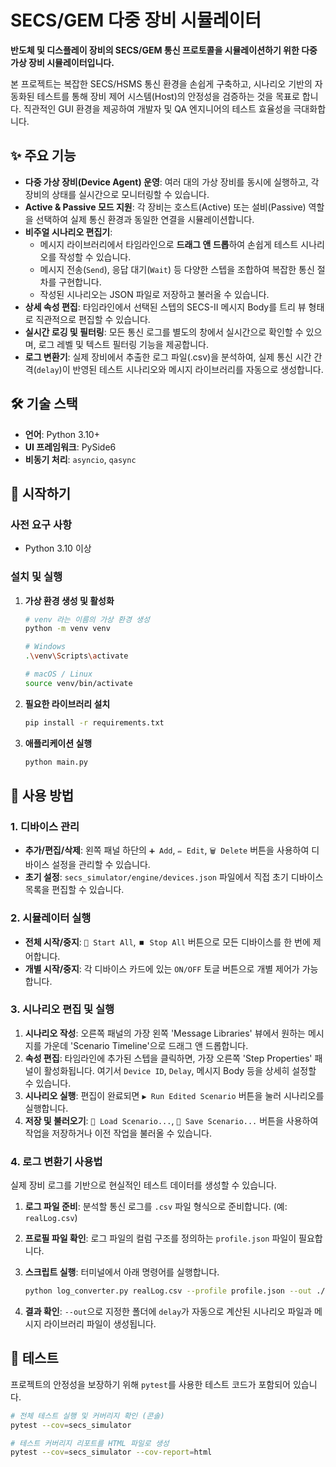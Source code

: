 # SECS/GEM 다중 장비 시뮬레이터

**반도체 및 디스플레이 장비의 SECS/GEM 통신 프로토콜을 시뮬레이션하기 위한 다중 가상 장비 시뮬레이터입니다.**

본 프로젝트는 복잡한 SECS/HSMS 통신 환경을 손쉽게 구축하고, 시나리오 기반의 자동화된 테스트를 통해 장비 제어 시스템(Host)의 안정성을 검증하는 것을 목표로 합니다. 직관적인 GUI 환경을 제공하여 개발자 및 QA 엔지니어의 테스트 효율성을 극대화합니다.

## ✨ 주요 기능

- **다중 가상 장비(Device Agent) 운영**: 여러 대의 가상 장비를 동시에 실행하고, 각 장비의 상태를 실시간으로 모니터링할 수 있습니다.
- **Active & Passive 모드 지원**: 각 장비는 호스트(Active) 또는 설비(Passive) 역할을 선택하여 실제 통신 환경과 동일한 연결을 시뮬레이션합니다.
- **비주얼 시나리오 편집기**:
  - 메시지 라이브러리에서 타임라인으로 **드래그 앤 드롭**하여 손쉽게 테스트 시나리오를 작성할 수 있습니다.
  - 메시지 전송(`Send`), 응답 대기(`Wait`) 등 다양한 스텝을 조합하여 복잡한 통신 절차를 구현합니다.
  - 작성된 시나리오는 JSON 파일로 저장하고 불러올 수 있습니다.
- **상세 속성 편집**: 타임라인에서 선택된 스텝의 SECS-II 메시지 Body를 트리 뷰 형태로 직관적으로 편집할 수 있습니다.
- **실시간 로깅 및 필터링**: 모든 통신 로그를 별도의 창에서 실시간으로 확인할 수 있으며, 로그 레벨 및 텍스트 필터링 기능을 제공합니다.
- **로그 변환기**: 실제 장비에서 추출한 로그 파일(.csv)을 분석하여, 실제 통신 시간 간격(`delay`)이 반영된 테스트 시나리오와 메시지 라이브러리를 자동으로 생성합니다.

## 🛠️ 기술 스택

- **언어**: Python 3.10+
- **UI 프레임워크**: PySide6
- **비동기 처리**: `asyncio`, `qasync`

## 🚀 시작하기

### 사전 요구 사항

- Python 3.10 이상

### 설치 및 실행

1.  **가상 환경 생성 및 활성화**

    ```bash
    # venv 라는 이름의 가상 환경 생성
    python -m venv venv

    # Windows
    .\venv\Scripts\activate

    # macOS / Linux
    source venv/bin/activate
    ```

2.  **필요한 라이브러리 설치**

    ```bash
    pip install -r requirements.txt
    ```

3.  **애플리케이션 실행**

    ```bash
    python main.py
    ```

## 📖 사용 방법

### 1\. 디바이스 관리

- **추가/편집/삭제**: 왼쪽 패널 하단의 `➕ Add`, `✏️ Edit`, `🗑️ Delete` 버튼을 사용하여 디바이스 설정을 관리할 수 있습니다.
- **초기 설정**: `secs_simulator/engine/devices.json` 파일에서 직접 초기 디바이스 목록을 편집할 수 있습니다.

### 2\. 시뮬레이터 실행

- **전체 시작/중지**: `🚀 Start All`, `⏹️ Stop All` 버튼으로 모든 디바이스를 한 번에 제어합니다.
- **개별 시작/중지**: 각 디바이스 카드에 있는 `ON/OFF` 토글 버튼으로 개별 제어가 가능합니다.

### 3\. 시나리오 편집 및 실행

1.  **시나리오 작성**: 오른쪽 패널의 가장 왼쪽 'Message Libraries' 뷰에서 원하는 메시지를 가운데 'Scenario Timeline'으로 드래그 앤 드롭합니다.
2.  **속성 편집**: 타임라인에 추가된 스텝을 클릭하면, 가장 오른쪽 'Step Properties' 패널이 활성화됩니다. 여기서 `Device ID`, `Delay`, 메시지 Body 등을 상세히 설정할 수 있습니다.
3.  **시나리오 실행**: 편집이 완료되면 `▶ Run Edited Scenario` 버튼을 눌러 시나리오를 실행합니다.
4.  **저장 및 불러오기**: `📂 Load Scenario...`, `💾 Save Scenario...` 버튼을 사용하여 작업을 저장하거나 이전 작업을 불러올 수 있습니다.

### 4\. 로그 변환기 사용법

실제 장비 로그를 기반으로 현실적인 테스트 데이터를 생성할 수 있습니다.

1.  **로그 파일 준비**: 분석할 통신 로그를 `.csv` 파일 형식으로 준비합니다. (예: `realLog.csv`)

2.  **프로필 파일 확인**: 로그 파일의 컬럼 구조를 정의하는 `profile.json` 파일이 필요합니다.

3.  **스크립트 실행**: 터미널에서 아래 명령어를 실행합니다.

    ```bash
    python log_converter.py realLog.csv --profile profile.json --out ./generated_assets --device CV_01
    ```

4.  **결과 확인**: `--out`으로 지정한 폴더에 `delay`가 자동으로 계산된 시나리오 파일과 메시지 라이브러리 파일이 생성됩니다.

## 🧪 테스트

프로젝트의 안정성을 보장하기 위해 `pytest`를 사용한 테스트 코드가 포함되어 있습니다.

```bash
# 전체 테스트 실행 및 커버리지 확인 (콘솔)
pytest --cov=secs_simulator

# 테스트 커버리지 리포트를 HTML 파일로 생성
pytest --cov=secs_simulator --cov-report=html
```
